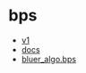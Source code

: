# bps

- [v1](./v1)
- [docs](https://github.com/kamangir/bluer-algo/tree/main/bluer_algo/docs/bps)
- [bluer_algo.bps](https://github.com/kamangir/bluer-algo/tree/main/bluer_algo/bps)
